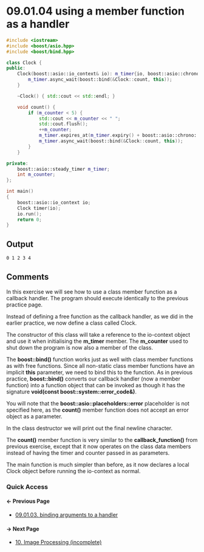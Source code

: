# 09.01.04 using a member function as a handler

```cxx
#include <iostream>
#include <boost/asio.hpp>
#include <boost/bind.hpp>

class Clock {
public:
    Clock(boost::asio::io_context& io): m_timer{io, boost::asio::chrono::seconds(1)}, m_counter{0} {
        m_timer.async_wait(boost::bind(&Clock::count, this));
    }

    ~Clock() { std::cout << std::endl; }

    void count() {
        if (m_counter < 5) {
            std::cout << m_counter << " ";
            std::cout.flush();
            ++m_counter;
            m_timer.expires_at(m_timer.expiry() + boost::asio::chrono::seconds(1));
            m_timer.async_wait(boost::bind(&Clock::count, this));
        }
    }

private:
    boost::asio::steady_timer m_timer;
    int m_counter;
};

int main()
{
    boost::asio::io_context io;
    Clock timer(io);
    io.run();
    return 0;
}

```

## Output

```txt
0 1 2 3 4 
```

## <span title="References: https://www.boost.org/doc/libs/1_70_0/doc/html/boost_asio/tutorial/tuttimer4.html">Comments</span>

In this exercise we will see how to use a class member function as a callback handler.
The program should execute identically to the previous practice page.

Instead of defining a free function as the callback handler,
as we did in the earlier practice,
we now define a class called Clock.

The constructor of this class will take a reference to the io-context object and use it when initialising the **m_timer** member.
The **m_counter** used to shut down the program is now also a member of the class.

The **boost::bind()** function works just as well with class member functions as with free functions.
Since all non-static class member functions have an implicit **this** parameter,
we need to bind this to the function. As in previous practice,
**boost::bind()** converts our callback handler (now a member function) into a function object
that can be invoked as though it has the signature **void(const boost::system::error_code&)**.

You will note that the **boost::asio::placeholders::error** placeholder is not specified here,
as the **count()** member function does not accept an error object as a parameter.

In the class destructor we will print out the final newline character.

The **count()** member function is very similar to the **callback_function()** from previous exercise,
except that it now operates on the class data members instead of having the timer and counter passed in as parameters.

The main function is much simpler than before,
as it now declares a local Clock object before running the io-context as normal.

### Quick Access

<div class="previous_page pagination">

#### &#8592; Previous Page

* [09.01.03. binding arguments to a handler](./../../09.network_programming/01.basics/03.bind.md)

</div>
<div class="next_page pagination">

#### &#8594; Next Page

* [10. Image Processing &lpar;incomplete&rpar;](./../../10.image_processing/README.md)

</div>
